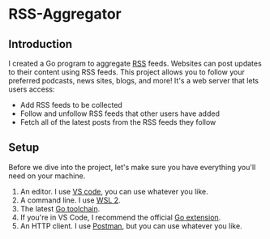 # RSS-Aggregator

## Introduction

I created a Go program to aggregate [RSS](https://en.wikipedia.org/wiki/RSS) feeds. Websites can post updates to their content using RSS feeds. This project allows you to follow your preferred podcasts, news sites, blogs, and more! It's a web server that lets users access:

* Add RSS feeds to be collected
* Follow and unfollow RSS feeds that other users have added
* Fetch all of the latest posts from the RSS feeds they follow

## Setup

Before we dive into the project, let's make sure you have everything you'll need on your machine.

1. An editor. I use [VS code](https://code.visualstudio.com/), you can use whatever you like.
2. A command line. I use [WSL 2](https://docs.microsoft.com/en-us/windows/wsl/install).
3. The latest [Go toolchain](https://golang.org/doc/install).
4. If you're in VS Code, I recommend the official [Go extension](https://marketplace.visualstudio.com/items?itemName=golang.Go).
5. An HTTP client. I use [Postman](https://www.postman.com/downloads/), but you can use whatever you like.
